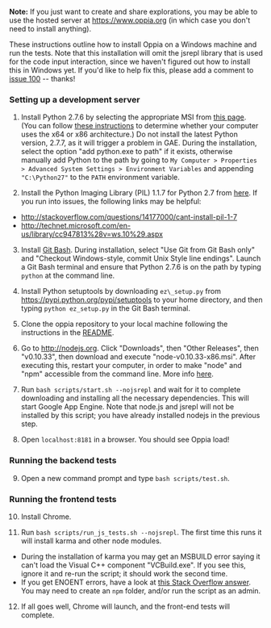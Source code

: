 **Note:** If you just want to create and share explorations, you may be able to use the hosted server at https://www.oppia.org (in which case you don't need to install anything).

These instructions outline how to install Oppia on a Windows machine and run the tests. Note that this installation will omit the jsrepl library that is used for the code input interaction, since we haven't figured out how to install this in Windows yet. If you'd like to help fix this, please add a comment to [issue 100](https://github.com/oppia/oppia/issues/100) -- thanks!

### Setting up a development server

1. Install Python 2.7.6 by selecting the appropriate MSI from [this page](https://www.python.org/download/releases/2.7.6/). (You can follow [these instructions](http://support.microsoft.com/kb/827218) to determine whether your computer uses the x64 or x86 architecture.) Do not install the latest Python version, 2.7.7, as it will trigger a problem in GAE. During the installation, select the option "add python.exe to path" if it exists, otherwise manually add Python to the path by going to `My Computer > Properties > Advanced System Settings > Environment Variables` and appending `"C:\Python27"` to the `PATH` environment variable.

2. Install the Python Imaging Library (PIL) 1.1.7 for Python 2.7 from [here](http://www.pythonware.com/products/pil/). If you run into issues, the following links may be helpful:
  * http://stackoverflow.com/questions/14177000/cant-install-pil-1-7
  * http://technet.microsoft.com/en-us/library/cc947813%28v=ws.10%29.aspx

3. Install [Git Bash](http://git-scm.com/download/win). During installation, select "Use Git from Git Bash only" and "Checkout Windows-style, commit Unix Style line endings". Launch a Git Bash terminal and ensure that Python 2.7.6 is on the path by typing `python` at the command line.

4. Install Python setuptools by downloading `ez\_setup.py` from https://pypi.python.org/pypi/setuptools to your home directory, and then typing `python ez_setup.py` in the Git Bash terminal.

5. Clone the oppia repository to your local machine following the instructions in the [README](https://github.com/oppia/oppia/blob/develop/README.md).

6. Go to http://nodejs.org. Click "Downloads", then "Other Releases", then "v0.10.33", then download and execute "node-v0.10.33-x86.msi". After executing this, restart your computer, in order to make "node" and "npm" accessible from the command line. More info [here](http://blueashes.com/2011/web-development/install-nodejs-on-windows/).

7. Run `bash scripts/start.sh --nojsrepl` and wait for it to complete downloading and installing all the necessary dependencies. This will start Google App Engine. Note that node.js and jsrepl will not be installed by this script; you have already installed nodejs in the previous step.

8. Open `localhost:8181` in a browser. You should see Oppia load!

### Running the backend tests

9. Open a new command prompt and type `bash scripts/test.sh`.

### Running the frontend tests

10. Install Chrome.

11. Run `bash scripts/run_js_tests.sh --nojsrepl`. The first time this runs it will install karma and other node modules.
  * During the installation of karma you may get an MSBUILD error saying it can't load the Visual C++ component "VCBuild.exe". If you see this, ignore it and re-run the script; it should work the second time.
  * If you get ENOENT errors, have a look at [this Stack Overflow answer](http://stackoverflow.com/questions/25093276/node-js-windows-error-enoent-stat-c-users-rt-appdata-roaming-npm). You may need to create an `npm` folder, and/or run the script as an admin.

12. If all goes well, Chrome will launch, and the front-end tests will complete.
